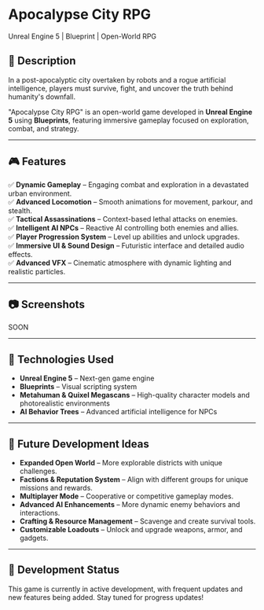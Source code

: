 # Apocalypse City RPG

Unreal Engine 5 | Blueprint | Open-World RPG

## 📖 Description
In a post-apocalyptic city overtaken by robots and a rogue artificial intelligence, players must survive, fight, and uncover the truth behind humanity's downfall.

"Apocalypse City RPG" is an open-world game developed in **Unreal Engine 5** using **Blueprints**, featuring immersive gameplay focused on exploration, combat, and strategy.

---

## 🎮 Features
✅ **Dynamic Gameplay** – Engaging combat and exploration in a devastated urban environment.  
✅ **Advanced Locomotion** – Smooth animations for movement, parkour, and stealth.  
✅ **Tactical Assassinations** – Context-based lethal attacks on enemies.  
✅ **Intelligent AI NPCs** – Reactive AI controlling both enemies and allies.  
✅ **Player Progression System** – Level up abilities and unlock upgrades.  
✅ **Immersive UI & Sound Design** – Futuristic interface and detailed audio effects.  
✅ **Advanced VFX** – Cinematic atmosphere with dynamic lighting and realistic particles.  

---

## 📷 Screenshots
SOON

---

## 🔧 Technologies Used
- **Unreal Engine 5** – Next-gen game engine
- **Blueprints** – Visual scripting system
- **Metahuman & Quixel Megascans** – High-quality character models and photorealistic environments
- **AI Behavior Trees** – Advanced artificial intelligence for NPCs

---

## 🔮 Future Development Ideas
- **Expanded Open World** – More explorable districts with unique challenges.
- **Factions & Reputation System** – Align with different groups for unique missions and rewards.
- **Multiplayer Mode** – Cooperative or competitive gameplay modes.
- **Advanced AI Enhancements** – More dynamic enemy behaviors and interactions.
- **Crafting & Resource Management** – Scavenge and create survival tools.
- **Customizable Loadouts** – Unlock and upgrade weapons, armor, and gadgets.

---

## 🚧 Development Status
This game is currently in active development, with frequent updates and new features being added. Stay tuned for progress updates!
